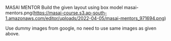 MASAI MENTOR
Build the given layout using box model
masai-mentors.png(https://masai-course.s3.ap-south-1.amazonaws.com/editor/uploads/2022-04-05/masai-mentors_971694.png)

Use dummy images from google, no need to use same images as given above.